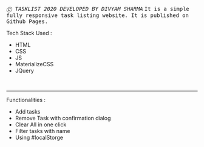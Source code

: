 <tt><i>Ⓒ TASKLIST 2020 DEVELOPED BY DIVYAM SHARMA</i></tt>
<tt>It is a simple fully responsive task listing website. It is published on Github Pages.</tt>
<br>
<p>Tech Stack Used : <ul><li>HTML</li><li> CSS</li> <li>JS</li> <li>MaterializeCSS</li> <li>JQuery</li></ul></p>
<br>
<hr>
<p>Functionalities :<ul><li>Add tasks</li><li>Remove Task with confirmation dialog</li><li>Clear All in one click </li><li>Filter tasks with name</li><li>Using #localStorge</li></ul>

